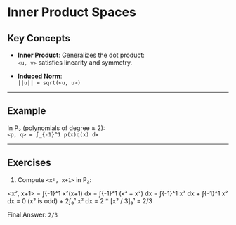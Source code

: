 # Inner Product Spaces

## Key Concepts

- **Inner Product**: Generalizes the dot product:  
  `<u, v>` satisfies linearity and symmetry.

- **Induced Norm**:  
  `||u|| = sqrt(<u, u>)`

---

## Example

In P₂ (polynomials of degree ≤ 2):  
`<p, q> = ∫_{-1}^1 p(x)q(x) dx`

---

## Exercises

1. Compute `<x², x+1>` in P₂:

<x², x+1> = ∫{-1}^1 x²(x+1) dx
= ∫{-1}^1 (x³ + x²) dx
= ∫{-1}^1 x³ dx + ∫{-1}^1 x² dx
= 0 (x³ is odd) + 2∫₀¹ x² dx
= 2 * [x³ / 3]₀¹
= 2/3


Final Answer: `2/3`

